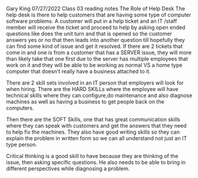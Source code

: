 Gary King
07/27/2022
Class 03 reading notes
The Role of Help Desk
The help desk is there to help customers that are having some type of computer software problems.
A customer will put in a help ticket and an IT /staff member will receive the ticket and proceed to help by asking open ended questions like does the unit turn and that is opened so the customer answers yes or no that then leads into another question till hopefully they can find some kind of issue and get it resolved.
If there are 2 tickets that come in and one is from a customer that has a SERVER issue, they will more than likely take that one first due to the server has multiple employees that work on it and they will be able to be working as normal VS a home type computer that doesn't really have a business attached to it.

There are 2 skill sets involved in an IT person that employers will look for when hiring. There are the HARD SKILLs where the employee will have technical skills where they can configure,do maintenance and also diagnose  machines as well as having a business to get people back on the computers.

Then there are the SOFT Skills, one that has great communication skills where they can speak with customers and get the answers that they need to help fix the machines. They also have good writing skills so they can explain the problem in written form so we can all understand not just an IT type person.

Critical thinking is a good skill to have because they are thinking of the issue, then asking specific questions.  He also needs to be able to bring in different perspectives while diagnosing a problem.
